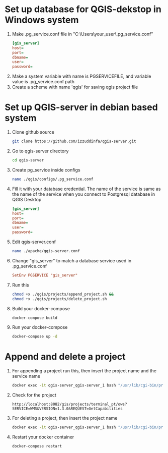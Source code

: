 # Set up database for QGIS-dekstop in Windows system
1. Make .pg_service.conf file in "C:\Users\your_user\\.pg_service.conf"
   ```ini
   [gis_server]
   host=
   port=
   dbname=
   user=
   password=
2. Make a system variable with name is PGSERVICEFILE, and variable value is .pg_service.conf path
3. Create a scheme with name 'qgis' for saving qgis project file

# Set up QGIS-server in debian based system
1. Clone github source
   ```bash
   git clone https://github.com/izzuddinfa/qgis-server.git
2. Go to qgis-server directory
   ```bash
   cd qgis-server
4. Create pg_service inside configs
   ```bash
   nano ./qgis/configs/.pg_service.conf
5. Fill it with your database credential. The name of the service is same as the name of the service when you connect to Postgresql database in QGIS Desktop
   ```ini
   [gis_server]
   host=
   port=
   dbname=
   user=
   password=

6. Edit qgis-server.conf
   ```bash
   nano ./apache/qgis-server.conf
7. Change "gis_server" to match a database service used in .pg_service.conf
   ```ini
   SetEnv PGSERVICE "gis_server"
8. Run this
   ```bash
   chmod +x ./qgis/projects/append_project.sh &&
   chmod +x ./qgis/projects/delete_project.sh
9. Build your docker-compose
   ```bash
   docker-compose build
10. Run your docker-compose
    ```bash
    docker-compose up -d

# Append and delete a project
1. For appending a project run this, then insert the project name and the service name
   ```bash
   docker exec -it qgis-server_qgis-server_1 bash "/usr/lib/cgi-bin/projects/append_project.sh"
2. Check for the project
   ```
   http://localhost:8082/gis/projects/terminal_pt/ows?SERVICE=WMS&VERSION=1.3.0&REQUEST=GetCapabilities
3. For deleting a project, then insert the project name
   ```bash
   docker exec -it qgis-server_qgis-server_1 bash "/usr/lib/cgi-bin/projects/delete_project.sh"
4. Restart your docker container
   ```bash
   docker-compose restart